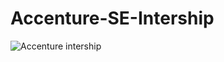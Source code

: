 # Accenture-SE-Intership
![Accenture intership](https://github.com/user-attachments/assets/784a15c8-d4be-4cf6-b8b4-b2a064725d76)
